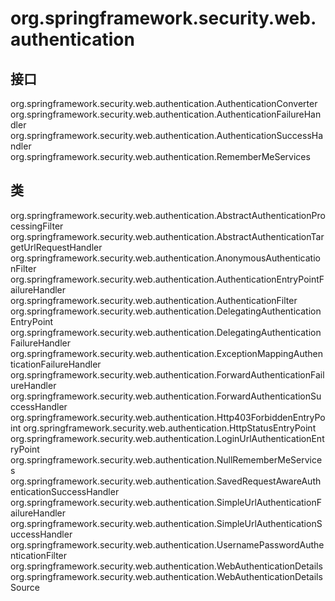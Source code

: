 # org.springframework.security.web.authentication

## 接口

org.springframework.security.web.authentication.AuthenticationConverter
org.springframework.security.web.authentication.AuthenticationFailureHandler
org.springframework.security.web.authentication.AuthenticationSuccessHandler
org.springframework.security.web.authentication.RememberMeServices

## 类

org.springframework.security.web.authentication.AbstractAuthenticationProcessingFilter
org.springframework.security.web.authentication.AbstractAuthenticationTargetUrlRequestHandler
org.springframework.security.web.authentication.AnonymousAuthenticationFilter
org.springframework.security.web.authentication.AuthenticationEntryPointFailureHandler
org.springframework.security.web.authentication.AuthenticationFilter
org.springframework.security.web.authentication.DelegatingAuthenticationEntryPoint
org.springframework.security.web.authentication.DelegatingAuthenticationFailureHandler
org.springframework.security.web.authentication.ExceptionMappingAuthenticationFailureHandler
org.springframework.security.web.authentication.ForwardAuthenticationFailureHandler
org.springframework.security.web.authentication.ForwardAuthenticationSuccessHandler
org.springframework.security.web.authentication.Http403ForbiddenEntryPoint
org.springframework.security.web.authentication.HttpStatusEntryPoint
org.springframework.security.web.authentication.LoginUrlAuthenticationEntryPoint
org.springframework.security.web.authentication.NullRememberMeServices
org.springframework.security.web.authentication.SavedRequestAwareAuthenticationSuccessHandler
org.springframework.security.web.authentication.SimpleUrlAuthenticationFailureHandler
org.springframework.security.web.authentication.SimpleUrlAuthenticationSuccessHandler
org.springframework.security.web.authentication.UsernamePasswordAuthenticationFilter
org.springframework.security.web.authentication.WebAuthenticationDetails
org.springframework.security.web.authentication.WebAuthenticationDetailsSource




